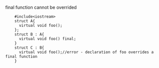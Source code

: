 final function cannot be overrided

        #include<iostream>
        struct A{
          virtual void foo();
        };
        struct B : A{
          virtual void foo() final;
        }
        struct C : B{
          virtual void foo();//error - declaration of foo overrides a final function
        }
